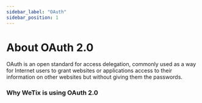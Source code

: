 ```yaml
---
sidebar_label: "OAuth"
sidebar_position: 1
---
```


# About OAuth 2.0

OAuth is an open standard for access delegation, commonly used as a way for Internet users to grant websites or applications access to their information on other websites but without giving them the passwords.

### Why WeTix is using OAuth 2.0
